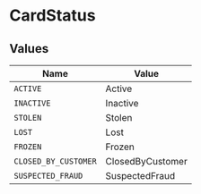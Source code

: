 # CardStatus


## Values

| Name                 | Value                |
| -------------------- | -------------------- |
| `ACTIVE`             | Active               |
| `INACTIVE`           | Inactive             |
| `STOLEN`             | Stolen               |
| `LOST`               | Lost                 |
| `FROZEN`             | Frozen               |
| `CLOSED_BY_CUSTOMER` | ClosedByCustomer     |
| `SUSPECTED_FRAUD`    | SuspectedFraud       |